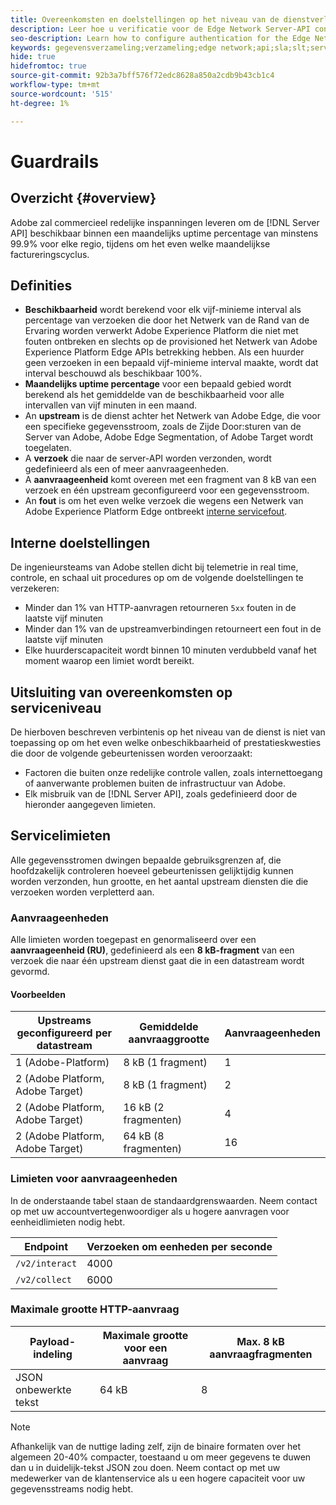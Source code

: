 ```yaml
---
title: Overeenkomsten en doelstellingen op het niveau van de dienstverlening
description: Leer hoe u verificatie voor de Edge Network Server-API configureert
seo-description: Learn how to configure authentication for the Edge Network Server API
keywords: gegevensverzameling;verzameling;edge network;api;sla;slt;service levels
hide: true
hidefromtoc: true
source-git-commit: 92b3a7bff576f72edc8628a850a2cdb9b43cb1c4
workflow-type: tm+mt
source-wordcount: '515'
ht-degree: 1%

---
```



# Guardrails

## Overzicht {#overview}

Adobe zal commercieel redelijke inspanningen leveren om de [!DNL Server API] beschikbaar binnen een maandelijks uptime percentage van minstens 99.9% voor elke regio, tijdens om het even welke maandelijkse factureringscyclus.

## Definities

* **Beschikbaarheid** wordt berekend voor elk vijf-minieme interval als percentage van verzoeken die door het Netwerk van de Rand van de Ervaring worden verwerkt Adobe Experience Platform die niet met fouten ontbreken en slechts op de provisioned het Netwerk van Adobe Experience Platform Edge APIs betrekking hebben. Als een huurder geen verzoeken in een bepaald vijf-minieme interval maakte, wordt dat interval beschouwd als beschikbaar 100%.
* **Maandelijks uptime percentage** voor een bepaald gebied wordt berekend als het gemiddelde van de beschikbaarheid voor alle intervallen van vijf minuten in een maand.
* An **upstream** is de dienst achter het Netwerk van Adobe Edge, die voor een specifieke gegevensstroom, zoals de Zijde Door:sturen van de Server van Adobe, Adobe Edge Segmentation, of Adobe Target wordt toegelaten.
* A **verzoek** die naar de server-API worden verzonden, wordt gedefinieerd als een of meer aanvraageenheden.
* A **aanvraageenheid** komt overeen met een fragment van 8 kB van een verzoek en één upstream geconfigureerd voor een gegevensstroom.
* An **fout** is om het even welke verzoek die wegens een Netwerk van Adobe Experience Platform Edge ontbreekt [interne servicefout](error-handling.md).

## Interne doelstellingen

De ingenieursteams van Adobe stellen dicht bij telemetrie in real time, controle, en schaal uit procedures op om de volgende doelstellingen te verzekeren:

* Minder dan 1% van HTTP-aanvragen retourneren `5xx` fouten in de laatste vijf minuten
* Minder dan 1% van de upstreamverbindingen retourneert een fout in de laatste vijf minuten
* Elke huurderscapaciteit wordt binnen 10 minuten verdubbeld vanaf het moment waarop een limiet wordt bereikt.

## Uitsluiting van overeenkomsten op serviceniveau

De hierboven beschreven verbintenis op het niveau van de dienst is niet van toepassing op om het even welke onbeschikbaarheid of prestatieskwesties die door de volgende gebeurtenissen worden veroorzaakt:

* Factoren die buiten onze redelijke controle vallen, zoals internettoegang of aanverwante problemen buiten de infrastructuur van Adobe.
* Elk misbruik van de [!DNL Server API], zoals gedefinieerd door de hieronder aangegeven limieten.

## Servicelimieten

Alle gegevensstromen dwingen bepaalde gebruiksgrenzen af, die hoofdzakelijk controleren hoeveel gebeurtenissen gelijktijdig kunnen worden verzonden, hun grootte, en het aantal upstream diensten die die verzoeken worden verpletterd aan.

### Aanvraageenheden

Alle limieten worden toegepast en genormaliseerd over een **aanvraageenheid (RU)**, gedefinieerd als een **8 kB-fragment** van een verzoek die naar één upstream dienst gaat die in een datastream wordt gevormd.

#### Voorbeelden

| Upstreams geconfigureerd per datastream | Gemiddelde aanvraaggrootte | Aanvraageenheden |
| --- | --- | --- |
| 1 (Adobe-Platform) | 8 kB (1 fragment) | 1 |
| 2 (Adobe Platform, Adobe Target) | 8 kB (1 fragment) | 2 |
| 2 (Adobe Platform, Adobe Target) | 16 kB (2 fragmenten) | 4 |
| 2 (Adobe Platform, Adobe Target) | 64 kB (8 fragmenten) | 16 |

### Limieten voor aanvraageenheden

In de onderstaande tabel staan de standaardgrenswaarden. Neem contact op met uw accountvertegenwoordiger als u hogere aanvragen voor eenheidlimieten nodig hebt.

| Endpoint | Verzoeken om eenheden per seconde |
| --- | --- |
| `/v2/interact` | 4000 |
| `/v2/collect` | 6000 |


### Maximale grootte HTTP-aanvraag

| Payload-indeling | Maximale grootte voor een aanvraag | Max. 8 kB aanvraagfragmenten |
| --- | --- | --- |
| JSON onbewerkte tekst | 64 kB | 8 |


>[!NOTE]
>
>Afhankelijk van de nuttige lading zelf, zijn de binaire formaten over het algemeen 20-40% compacter, toestaand u om meer gegevens te duwen dan u in duidelijk-tekst JSON zou doen. Neem contact op met uw medewerker van de klantenservice als u een hogere capaciteit voor uw gegevensstreams nodig hebt.


